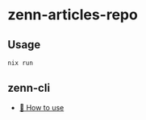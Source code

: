 # zenn-articles-repo
## Usage
```bash
nix run
```

## zenn-cli
* [📘 How to use](https://zenn.dev/zenn/articles/zenn-cli-guide)
